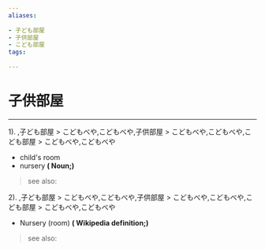 ```yaml
---
aliases:
    
- 子ども部屋
- 子供部屋
- こども部屋
tags:
    
---
```


# 子供部屋
---
1).
,子ども部屋 > こどもべや,こどもべや,子供部屋 > こどもべや,こどもべや,こども部屋 > こどもべや,こどもべや

- child's room
- nursery
**( Noun;)**
> see also: 
            
2).
,子ども部屋 > こどもべや,こどもべや,子供部屋 > こどもべや,こどもべや,こども部屋 > こどもべや,こどもべや

- Nursery (room)
**( Wikipedia definition;)**
> see also: 
            
